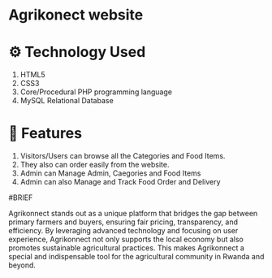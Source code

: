 # Agrikonect website
# ⚙️ Technology Used
1. HTML5
2. CSS3
3. Core/Procedural PHP programming language
4. MySQL Relational Database


# 🧰 Features
1. Visitors/Users can browse all the Categories and Food Items. 
2. They also can order easily from the website.
3. Admin can Manage Admin, Caegories and Food Items
4. Admin can also Manage and Track Food Order and Delivery

 #BRIEF
   
Agrikonnect stands out as a unique platform that bridges the gap between primary farmers and buyers, ensuring fair pricing, transparency, and efficiency. By leveraging advanced technology and focusing on user experience, Agrikonnect not only supports the local economy but also promotes sustainable agricultural practices. This makes Agrikonnect a special and indispensable tool for the agricultural community in Rwanda and beyond.

